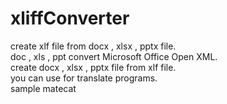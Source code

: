 # xliffConverter
create xlf file from docx , xlsx , pptx file.
</br>doc , xls , ppt convert Microsoft Office Open XML.
</br>create docx , xlsx , pptx file from xlf file.
</br>you can use for translate programs.
</br>sample matecat
